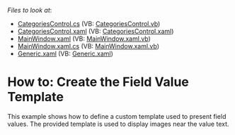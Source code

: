 <!-- default file list -->
*Files to look at*:

* [CategoriesControl.cs](./CS/HowtoCreateaFieldValueTemlate/CategoriesControl.cs) (VB: [CategoriesControl.vb](./VB/HowtoCreateaFieldValueTemlate/CategoriesControl.vb))
* [CategoriesControl.xaml](./CS/HowtoCreateaFieldValueTemlate/CategoriesControl.xaml) (VB: [CategoriesControl.xaml](./VB/HowtoCreateaFieldValueTemlate/CategoriesControl.xaml))
* [MainWindow.xaml](./CS/HowtoCreateaFieldValueTemlate/MainWindow.xaml) (VB: [MainWindow.xaml.vb](./VB/HowtoCreateaFieldValueTemlate/MainWindow.xaml.vb))
* [MainWindow.xaml.cs](./CS/HowtoCreateaFieldValueTemlate/MainWindow.xaml.cs) (VB: [MainWindow.xaml.vb](./VB/HowtoCreateaFieldValueTemlate/MainWindow.xaml.vb))
* [Generic.xaml](./CS/HowtoCreateaFieldValueTemlate/Themes/Generic.xaml) (VB: [Generic.xaml](./VB/HowtoCreateaFieldValueTemlate/Themes/Generic.xaml))
<!-- default file list end -->
# How to: Create the Field Value Template


<p>This example shows how to define a custom template used to present field values. The provided template is used to display images near the value text.</p>

<br/>


